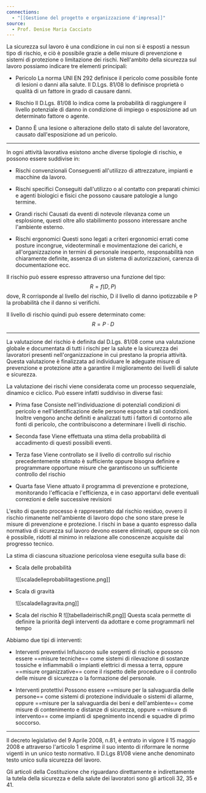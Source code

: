 ```yaml
---
connections:
  - "[[Gestione del progetto e organizzazione d'impresa]]"
source:
  - Prof. Denise Maria Cacciato
---
```

La sicurezza sul lavoro è una condizione in cui non si è esposti a nessun tipo di rischio, e ciò è possibile grazie a delle misure di prevenzione e sistemi di protezione o limitazione dei rischi.
Nell'ambito della sicurezza sul lavoro possiamo indicare tre elementi principali:

- Pericolo
	La norma UNI EN 292 definisce il pericolo come possibile fonte di lesioni o danni alla salute.
	Il D.Lgs. 81/08 lo definisce proprietà o qualità di un fattore in grado di causare danni.

- Rischio
	Il D.Lgs. 81/08 lo indica come la probabilità di raggiungere il livello potenziale di danno in condizione di impiego o esposizione ad un determinato fattore o agente.

- Danno
	È una lesione o alterazione dello stato di salute del lavoratore, causato dall'esposizione ad un pericolo.

---

In ogni attività lavorativa esistono anche diverse tipologie di rischio, e possono essere suddivise in:

- Rischi convenzionali
	Conseguenti all'utilizzo di attrezzature, impianti e macchine da lavoro.

- Rischi specifici
	Conseguiti dall'utilizzo o al contatto con preparati chimici e agenti biologici e fisici che possono causare patologie a lungo termine.

- Grandi rischi
	Causati da eventi di notevole rilevanza come un esplosione, questi oltre allo stabilimento possono interessare anche l'ambiente esterno.

- Rischi ergonomici
	Questi sono legati a criteri ergonomici errati come posture incongrue, videoterminali e movimentazione dei carichi, e all'organizzazione in termini di personale inesperto, responsabilità non chiaramente definite, assenza di un sistema di autorizzazioni, carenza di documentazione ecc.

Il rischio può essere espresso attraverso una funzione del tipo:
$$R = f(D, P)$$
dove, R corrisponde al livello del rischio, D il livello di danno ipotizzabile e P la probabilità che il danno si verifichi.

Il livello di rischio quindi può essere determinato come:
$$R = P \cdot D$$

---

La valutazione del rischio è definita dal D.Lgs. 81/08 come una valutazione globale e documentata di tutti i rischi per la salute e la sicurezza dei lavoratori presenti nell'organizzazione in cui prestano la propria attività.
Questa valutazione è finalizzata ad individuare le adeguate misure di prevenzione e protezione atte a garantire il miglioramento dei livelli di salute e sicurezza.

La valutazione dei rischi viene considerata come un processo sequenziale, dinamico e ciclico.
Può essere infatti suddiviso in diverse fasi:

- Prima fase
	Consiste nell'individuazione di potenziali condizioni di pericolo e nell'identificazione delle persone esposte a tali condizioni.
	Inoltre vengono anche definiti e analizzati tutti i fattori di contorno alle fonti di pericolo, che contribuiscono a determinare i livelli di rischio.

- Seconda fase
	Viene effettuata una stima della probabilità di accadimento di questi possibili eventi.

- Terza fase
	Viene controllato se il livello di controllo sul rischio precedentemente stimato è sufficiente oppure bisogna definire e programmare opportune misure che garantiscono un sufficiente controllo del rischio

- Quarta fase
	Viene attuato il programma di prevenzione e protezione, monitorando l'efficacia e l'efficienza, e in caso apportarvi delle eventuali correzioni e delle successive revisioni

L'esito di questo processo è rappresentato dal rischio residuo, ovvero il rischio rimanente nell'ambiente di lavoro dopo che sono stare prese le misure di prevenzione e protezione.
I rischi in base a quanto espresso dalla normativa di sicurezza sul lavoro devono essere eliminati, oppure se ciò non è possibile, ridotti al minimo in relazione alle conoscenze acquisite dal progresso tecnico.

La stima di ciascuna  situazione pericolosa viene eseguita sulla base di:

- Scala delle probabilità
	
	![[scaladelleprobabilitagestione.png]]

- Scala di gravità
	
	![[scaladellagravita.png]]

- Scala del rischio R
	![[tabelladeirischiR.png]]
	Questa scala permette di definire la priorità degli interventi da adottare e come programmarli nel tempo


Abbiamo due tipi di interventi:

- Interventi preventivi
	Influiscono sulle sorgenti di rischio e possono essere ==misure tecniche== come sistemi di rilevazione di sostanze tossiche e infiammabili o impianti elettrici di messa a terra, oppure ==misure organizzative== come il rispetto delle procedure o il controllo delle misure di sicurezza o la formazione del personale.

- Interventi protettivi
	Possono essere ==misure per la salvaguardia delle persone== come sistemi di protezione individuale o sistemi di allarme, oppure ==misure per la salvaguardia dei beni e dell'ambiente== come misure di contenimento e distanze di sicurezza, oppure ==misure di intervento== come impianti di spegnimento incendi e squadre di primo soccorso.

---

Il decreto legislativo del 9 Aprile 2008, n.81, è entrato in vigore il 15 maggio 2008 e attraverso l'articolo 1 esprime il suo intento di riformare le norme vigenti in un unico testo normativo.
Il D.Lgs 81/08 viene anche denominato testo unico sulla sicurezza del lavoro.

Gli articoli della Costituzione che riguardano direttamente e indirettamente la tutela della sicurezza e della salute dei lavoratori sono gli articoli 32, 35 e 41.